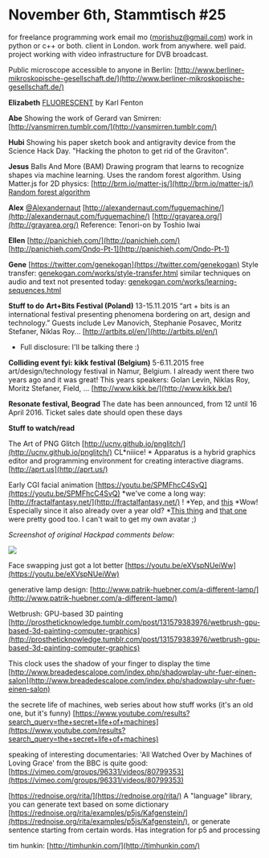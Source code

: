 # **November 6th, Stammtisch #25**

for freelance programming work email mo (morishuz@gmail.com)
work in python or c++ or both. client in London. work from anywhere. well paid. project working with video infrastructure for DVB broadcast.

Public microscope accessible to anyone in Berlin: 
[http://www.berliner-mikroskopische-gesellschaft.de/](http://www.berliner-mikroskopische-gesellschaft.de/)

**Elizabeth**
[FLUORESCENT](https://vimeo.com/142902750) by Karl Fenton

**Abe**
Showing the work of Gerard van Smirren: [http://vansmirren.tumblr.com/](http://vansmirren.tumblr.com/)

**Hubi**
Showing his paper sketch book and antigravity device from the Science Hack Day. "Hacking the photon to get rid of the Graviton".

**Jesus**
Balls And More (BAM) Drawing program that learns to recognize shapes via machine learning. Uses the random forest algorithm.
Using Matter.js for 2D physics: [http://brm.io/matter-js/](http://brm.io/matter-js/)
[Random forest algorithm](https://en.wikipedia.org/wiki/Random_forest)

**Alex**
[@Alexandernaut](http://twitter.com/alexandernaut)
[http://alexandernaut.com/fuguemachine/](http://alexandernaut.com/fuguemachine/)
[http://grayarea.org/](http://grayarea.org/)
Reference: Tenori-on by Toshio Iwai

**Ellen**
[http://panichieh.com/](http://panichieh.com/)
[http://panichieh.com/Ondo-Pt-1](http://panichieh.com/Ondo-Pt-1)

**Gene**
[https://twitter.com/genekogan](https://twitter.com/genekogan)
Style transfer: [genekogan.com/works/style-transfer.html](https://genekogan.com/works/style-transfer.html)
similar techniques on audio and text not presented today: [genekogan.com/works/learning-sequences.html](https://genekogan.com/works/learning-sequences.html)


**Stuff to do**
**Art+Bits Festival (Poland)**
13-15.11.2015
“art + bits is an international festival presenting phenomena bordering on art, design and technology.”
Guests include Lev Manovich, Stephanie Posavec, Moritz Stefaner, Niklas Roy...
[http://artbits.pl/en/](http://artbits.pl/en/)
* Full disclosure: I'll be talking there :)

**Colliding event fyi: kikk festival (Belgium)**
5-6.11.2015
free art/design/technology festival in Namur, Belgium. I already went there two years ago and it was great! This years speakers: Golan Levin, Niklas Roy, Moritz Stefaner,  Field, ...
[http://www.kikk.be/](http://www.kikk.be/)

**Resonate festival, Beograd**
The date has been announced, from 12 until 16 April 2016. Ticket sales date should open these days

**Stuff to watch/read**

The Art of PNG Glitch
[http://ucnv.github.io/pnglitch/](http://ucnv.github.io/pnglitch/)
CL*niiice!
*
Apparatus is a hybrid graphics editor and programming environment for creating interactive diagrams.
[http://aprt.us](http://aprt.us/)

Early CGI facial animation
[https://youtu.be/SPMFhcC4SvQ](https://youtu.be/SPMFhcC4SvQ)
*we've come a long way: [http://fractalfantasy.net/](http://fractalfantasy.net/) !
*Yep, and [this](https://www.youtube.com/watch?v=8qeOFibRmoo) 
*Wow! Especially since it also already over a year old?
*[This thing](https://youtu.be/HjHiC0mt4Ts) and [that one](https://www.youtube.com/watch?v=lTC3k9Iv4r0) were pretty good too. I can't wait to get my own avatar ;)

*Screenshot of original Hackpad comments below:*

![](https://d2mxuefqeaa7sj.cloudfront.net/s_039437B60E1187F9C871082963DC205ABD2D9B9CE487F1D586F6E4ACCB9A0F32_1463826539838_Capture+decran+2016-05-21+a+12.28.23.jpg)


Face swapping just got a lot better
[https://youtu.be/eXVspNUeiWw](https://youtu.be/eXVspNUeiWw)

generative lamp design: [http://www.patrik-huebner.com/a-different-lamp/](http://www.patrik-huebner.com/a-different-lamp/)

Wetbrush: GPU-based 3D painting [http://prostheticknowledge.tumblr.com/post/131579383976/wetbrush-gpu-based-3d-painting-computer-graphics](http://prostheticknowledge.tumblr.com/post/131579383976/wetbrush-gpu-based-3d-painting-computer-graphics)

This clock uses the shadow of your finger to display the time
[http://www.breadedescalope.com/index.php/shadowplay-uhr-fuer-einen-salon](http://www.breadedescalope.com/index.php/shadowplay-uhr-fuer-einen-salon)

the secrete life of machines, web series about how stuff works (it's an old one, but it's funny)
[https://www.youtube.com/results?search_query=the+secret+life+of+machines](https://www.youtube.com/results?search_query=the+secret+life+of+machines)

speaking of interesting documentaries: 'All Watched Over by Machines of Loving Grace' from the BBC is quite good: [https://vimeo.com/groups/96331/videos/80799353](https://vimeo.com/groups/96331/videos/80799353)

[https://rednoise.org/rita/](https://rednoise.org/rita/)
A "language" library, you can generate text based on some dictionary
[https://rednoise.org/rita/examples/p5js/Kafgenstein/](https://rednoise.org/rita/examples/p5js/Kafgenstein/), or generate sentence starting from certain words. Has integration for p5 and processing

tim hunkin:
[http://timhunkin.com/](http://timhunkin.com/)


